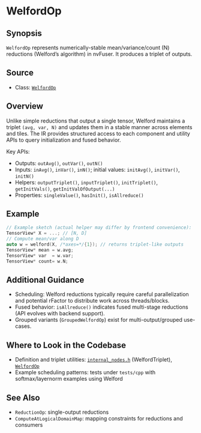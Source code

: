 # WelfordOp

## Synopsis
`WelfordOp` represents numerically-stable mean/variance/count (N) reductions (Welford’s algorithm) in nvFuser. It produces a triplet of outputs.

## Source
- Class: [`WelfordOp`](../../../csrc/ir/internal_nodes.h#L1202)

## Overview
Unlike simple reductions that output a single tensor, Welford maintains a triplet `(avg, var, N)` and updates them in a stable manner across elements and tiles. The IR provides structured access to each component and utility APIs to query initialization and fused behavior.

Key APIs:
- Outputs: `outAvg()`, `outVar()`, `outN()`
- Inputs: `inAvg()`, `inVar()`, `inN()`; initial values: `initAvg()`, `initVar()`, `initN()`
- Helpers: `outputTriplet()`, `inputTriplet()`, `initTriplet()`, `getInitVals()`, `getInitValOfOutput(...)`
- Properties: `singleValue()`, `hasInit()`, `isAllreduce()`

## Example
```cpp
// Example sketch (actual helper may differ by frontend convenience):
TensorView* X = ...; // [N, D]
// Compute mean/var along D
auto w = welford(X, /*axes=*/{1}); // returns triplet-like outputs
TensorView* mean = w.avg;
TensorView* var  = w.var;
TensorView* count= w.N;
```

## Additional Guidance
- Scheduling: Welford reductions typically require careful parallelization and potential rFactor to distribute work across threads/blocks.
- Fused behavior: `isAllreduce()` indicates fused multi-stage reductions (API evolves with backend support).
- Grouped variants (`GroupedWelfordOp`) exist for multi-output/grouped use-cases.

## Where to Look in the Codebase
- Definition and triplet utilities: [`internal_nodes.h`](../../../csrc/ir/internal_nodes.h#L1081) (WelfordTriplet), [`WelfordOp`](../../../csrc/ir/internal_nodes.h#L1202)
- Example scheduling patterns: tests under `tests/cpp` with softmax/layernorm examples using Welford

## See Also
- `ReductionOp`: single-output reductions
- `ComputeAtLogicalDomainMap`: mapping constraints for reductions and consumers
